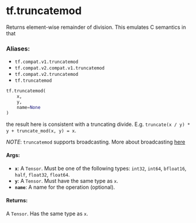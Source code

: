 <div itemscope itemtype="http://developers.google.com/ReferenceObject">
<meta itemprop="name" content="tf.truncatemod" />
<meta itemprop="path" content="Stable" />
</div>

# tf.truncatemod

Returns element-wise remainder of division. This emulates C semantics in that

### Aliases:

* `tf.compat.v1.truncatemod`
* `tf.compat.v2.compat.v1.truncatemod`
* `tf.compat.v2.truncatemod`
* `tf.truncatemod`

``` python
tf.truncatemod(
    x,
    y,
    name=None
)
```

<!-- Placeholder for "Used in" -->

the result here is consistent with a truncating divide. E.g. `truncate(x / y) *
y + truncate_mod(x, y) = x`.

*NOTE*: `truncatemod` supports broadcasting. More about broadcasting
[here](http://docs.scipy.org/doc/numpy/user/basics.broadcasting.html)

#### Args:


* <b>`x`</b>: A `Tensor`. Must be one of the following types: `int32`, `int64`, `bfloat16`, `half`, `float32`, `float64`.
* <b>`y`</b>: A `Tensor`. Must have the same type as `x`.
* <b>`name`</b>: A name for the operation (optional).


#### Returns:

A `Tensor`. Has the same type as `x`.
